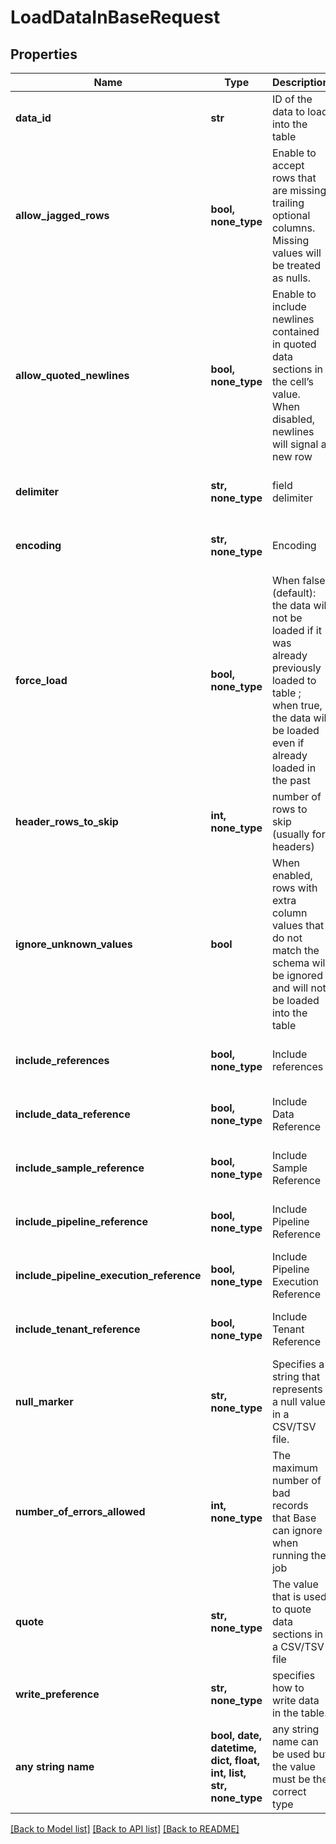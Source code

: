 # LoadDataInBaseRequest


## Properties
Name | Type | Description | Notes
------------ | ------------- | ------------- | -------------
**data_id** | **str** | ID of the data to load into the table | 
**allow_jagged_rows** | **bool, none_type** | Enable to accept rows that are missing trailing optional columns. Missing values will be treated as nulls. | [optional]  if omitted the server will use the default value of False
**allow_quoted_newlines** | **bool, none_type** | Enable to include newlines contained in quoted data sections in the cell’s value. When disabled, newlines will signal a new row | [optional]  if omitted the server will use the default value of False
**delimiter** | **str, none_type** | field delimiter | [optional]  if omitted the server will use the default value of ","
**encoding** | **str, none_type** | Encoding | [optional]  if omitted the server will use the default value of "UTF8"
**force_load** | **bool, none_type** | When false (default): the data will not be loaded if it was already previously loaded to table ; when true, the data will be loaded even if already loaded in the past | [optional]  if omitted the server will use the default value of False
**header_rows_to_skip** | **int, none_type** | number of rows to skip (usually for headers) | [optional]  if omitted the server will use the default value of 1
**ignore_unknown_values** | **bool** | When enabled, rows with extra column values that do not match the schema will be ignored and will not be loaded into the table | [optional]  if omitted the server will use the default value of False
**include_references** | **bool, none_type** | Include references | [optional]  if omitted the server will use the default value of True
**include_data_reference** | **bool, none_type** | Include Data Reference | [optional]  if omitted the server will use the default value of True
**include_sample_reference** | **bool, none_type** | Include Sample Reference | [optional]  if omitted the server will use the default value of True
**include_pipeline_reference** | **bool, none_type** | Include Pipeline Reference | [optional]  if omitted the server will use the default value of True
**include_pipeline_execution_reference** | **bool, none_type** | Include Pipeline Execution Reference | [optional]  if omitted the server will use the default value of True
**include_tenant_reference** | **bool, none_type** | Include Tenant Reference | [optional]  if omitted the server will use the default value of True
**null_marker** | **str, none_type** | Specifies a string that represents a null value in a CSV/TSV file. | [optional] 
**number_of_errors_allowed** | **int, none_type** | The maximum number of bad records that Base can ignore when running the job | [optional]  if omitted the server will use the default value of 0
**quote** | **str, none_type** | The value that is used to quote data sections in a CSV/TSV file | [optional] 
**write_preference** | **str, none_type** | specifies how to write data in the table. | [optional]  if omitted the server will use the default value of "APPENDTOTABLE"
**any string name** | **bool, date, datetime, dict, float, int, list, str, none_type** | any string name can be used but the value must be the correct type | [optional]

[[Back to Model list]](../README.md#documentation-for-models) [[Back to API list]](../README.md#documentation-for-api-endpoints) [[Back to README]](../README.md)


